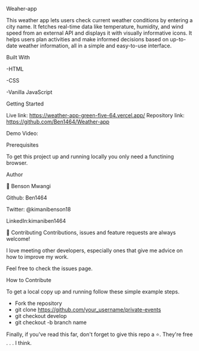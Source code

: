 Weaher-app

This weather app lets users check current weather conditions by entering a city name. It fetches real-time data like temperature, humidity, and wind speed from an external API and displays it with visually informative icons. It helps users plan activities and make informed decisions based on up-to-date weather information, all in a simple and easy-to-use interface.

Built With

-HTML

-CSS 

-Vanilla JavaScript

Getting Started

Live link: https://weather-app-green-five-64.vercel.app/
Repository link: https://github.com/Ben1464/Weather-app

Demo Video:



Prerequisites

To get this project up and running locally you only need a functining browser.


Author

👤 Benson Mwangi

Github: Ben1464

Twitter: @kimanibenson18

LinkedIn:kimaniben1464

🤝 Contributing
Contributions, issues and feature requests are always welcome!

I love meeting other developers, especially ones that give me advice on how to improve my work.

Feel free to check the issues page.

How to Contribute

To get a local copy up and running follow these simple example steps.

- Fork the repository
- git clone https://github.com/your_username/private-events
- git checkout develop
- git checkout -b branch name

Finally, if you've read this far, don't forget to give this repo a ⭐️. They're free . . . I think.

